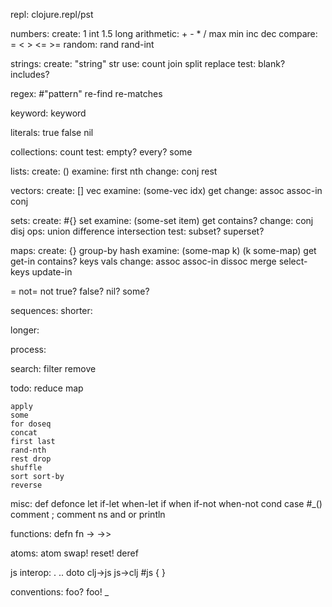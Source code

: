 repl:
  clojure.repl/pst

numbers:
   create:
     1 int
     1.5 long
   arithmetic:
     + - * / max min inc dec
   compare:
     = < > <= >=
   random:
     rand rand-int

strings:
   create:
     "string" str
   use:
     count join split replace
   test:
     blank? includes?

  regex:
    #"pattern"
    re-find re-matches

keyword:
 keyword

literals:
  true false nil


collections:
  count
  test:
    empty? every? some

  lists:
    create:
      ()
    examine:
      first nth
    change:
      conj rest

  vectors:
    create:
      [] vec
    examine:
      (some-vec idx) get
    change:
      assoc assoc-in conj

  sets:
    create:
      #{} set
    examine:
      (some-set item) get contains?
    change:
      conj disj
    ops:
      union difference intersection
    test:
      subset? superset?

   maps:
     create:
       {} group-by hash
     examine:
       (some-map k) (k some-map) get get-in contains? keys vals
     change:
       assoc assoc-in dissoc merge select-keys update-in




= not= not
true? false? nil? some?

sequences:
  shorter:

  longer:

  process:

  search:
    filter remove

  todo:
    reduce map

    apply
    some
    for doseq
    concat
    first last
    rand-nth
    rest drop
    shuffle
    sort sort-by
    reverse

misc:
  def defonce
  let if-let when-let
  if when if-not when-not cond case
  #\_() comment ; comment
  ns
  and or
  println


functions:
  defn
  fn
  -> ->>

atoms:
  atom swap! reset! deref

js interop:
  . .. doto
  clj->js js->clj #js { }

conventions:
  foo?
  foo!
  _
